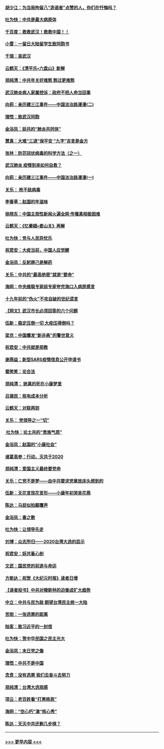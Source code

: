 #### [胡少江：为当局拘留八“造谣者”点赞的人，你们在忏悔吗？](../pages/nsc993/n11836801.md?t=02020631) 
#### [吐为快：中共是最大病原体](../pages/nsc993/n11836748.md?t=02020631) 
#### [千百度：救救武汉！救救中国！！](../pages/nsc993/n11836145.md?t=02020631) 
#### [小雪：一留日大陆留学生致同胞书](../pages/nsc993/n11834624.md?t=02020631) 
#### [千瑞：哀武汉](../pages/nsc993/n11833647.md?t=02020631) 
#### [云鹤天：《清平乐▪六盘山》新解](../pages/nsc993/n11833611.md?t=02020631) 
#### [郑纯清：中共年关好难熬 熬过更难熬](../pages/nsc993/n11833489.md?t=02020631) 
#### [武汉肺炎病人家属控诉：政府不把人命当回事](../pages/nsc993/n11833205.md?t=02020631) 
#### [向莉：亲历建三江事件——中国法治路漫漫(二)](../pages/nsc993/n11829102.md?t=02020631) 
#### [理悟：致武汉同胞](../pages/nsc993/n11831522.md?t=02020631) 
#### [金浴凤：妖共的“肺炎共同体”](../pages/nsc993/n11829448.md?t=02020631) 
#### [慧真：大难“三退”保平安 “九字”吉言是金方](../pages/nsc993/n11829501.md?t=02020631) 
#### [张林：防范冠状病毒的科学方法（之一）](../pages/nsc993/n11828618.md?t=02020631) 
#### [武汉肺炎 疫情到来如何自救？](../pages/nsc993/n11827632.md?t=02020631) 
#### [向莉：亲历建三江事件——中国法治路漫漫(一)](../pages/nsc993/n11827190.md?t=02020631) 
#### [关乐： 枪不敌病毒](../pages/nsc993/n11826746.md?t=02020631) 
#### [李春草：赵国的年滋味](../pages/nsc993/n11826321.md?t=02020631) 
#### [徐晓东：中国主观性新闻火遍全网 传播真相极困难](../pages/nsc993/n11826508.md?t=02020631) 
#### [云鹤天：《忆秦娥▪娄山关》再解](../pages/nsc993/n11824682.md?t=02020631) 
#### [吐为快：党与人民异忧乐](../pages/nsc993/n11824660.md?t=02020631) 
#### [祝君安：大疫当前，中国人应觉醒](../pages/nsc993/n11821946.md?t=02020631) 
#### [金浴凤：反躬罪己是解药](../pages/nsc993/n11820280.md?t=02020631) 
#### [关乐：中共的“最高绝密”就是“要命”](../pages/nsc993/n11816946.md?t=02020631) 
#### [海网：中央维稳专家组专家夸完海口入病房感言](../pages/nsc993/n11815138.md?t=02020631) 
#### [十九年前的“伪火”不攻自破的世纪谎言](../pages/nsc993/n11813238.md?t=02020631) 
#### [【网文】武汉市长必须回答的六个问题](../pages/nsc993/n11813848.md?t=02020631) 
#### [伍新：稳定压倒一切 大疫压得倒吗？](../pages/nsc993/n11812634.md?t=02020631) 
#### [梁京：中国爆发“新非典”的警世意义](../pages/nsc993/n11812554.md?t=02020631) 
#### [祝君安：中共就是邪教](../pages/nsc993/n11812431.md?t=02020631) 
#### [谢燕益：新型SARS疫情信息公开申请书](../pages/nsc993/n11808840.md?t=02020631) 
#### [蜀笑笑：论合法](../pages/nsc993/n11808064.md?t=02020631) 
#### [郑纯清： 她真的死在小康梦里](../pages/nsc993/n11806623.md?t=02020631) 
#### [吕锡民：核电成本分析](../pages/nsc993/n11806284.md?t=02020631) 
#### [云鹤天：对联两则](../pages/nsc993/n11805957.md?t=02020631) 
#### [关乐： 党领导之一“切”](../pages/nsc993/n11804505.md?t=02020631) 
#### [ 吐为快：论土共的“贵族气质”](../pages/nsc993/n11804490.md?t=02020631) 
#### [金浴凤：赵国的“小康社会”](../pages/nsc993/n11804452.md?t=02020631) 
#### [诸葛高参：行动，灭共于2020](../pages/nsc993/n11804120.md?t=02020631) 
#### [郑纯清：爱国主义最终要党命](../pages/nsc993/n11802197.md?t=02020631) 
#### [关乐：亡党不是梦——由中共要求党章放床头想到的](../pages/nsc993/n11802156.md?t=02020631) 
#### [伍新：无花言现花言形——小康年初哭吴花燕](../pages/nsc993/n11800044.md?t=02020631) 
#### [陈达：马屁似拍颠覆声](../pages/nsc993/n11800010.md?t=02020631) 
#### [金浴凤：春之歌](../pages/nsc993/n11797687.md?t=02020631) 
#### [吐为快：让领导先走](../pages/nsc993/n11797512.md?t=02020631) 
#### [刘博：众志所归——2020台湾大选的启示](../pages/nsc993/n11796878.md?t=02020631) 
#### [祝君安：妖共畜心剖](../pages/nsc993/n11794273.md?t=02020631) 
#### [文武：国民党的前途与命运](../pages/nsc993/n11794198.md?t=02020631) 
#### [方能达：祝贺《大纪元时报》读者日增](../pages/nsc993/n11793807.md?t=02020631) 
#### [【读者投书】中共对穆斯林的迫害成扩大趋势](../pages/nsc993/n11791371.md?t=02020631) 
#### [中立：中共与民为敌 期望台湾民主统一大陆](../pages/nsc993/n11790392.md?t=02020631) 
#### [苦胆：一张选票的距离](../pages/nsc993/n11788914.md?t=02020631) 
#### [陆客：致习近平的一封信](../pages/nsc993/n11788867.md?t=02020631) 
#### [吐为快：贺中华民国之民主光大](../pages/nsc993/n11788618.md?t=02020631) 
#### [金浴凤：末日党之像](../pages/nsc993/n11787475.md?t=02020631) 
#### [理悟：中共不是中国](../pages/nsc993/n11787463.md?t=02020631) 
#### [念贲：没有选票  我们去奋斗去努力](../pages/nsc993/n11787398.md?t=02020631) 
#### [郑纯清：台湾大选观感](../pages/nsc993/n11786210.md?t=02020631) 
#### [项云：老百姓看“打黑除恶”](../pages/nsc993/n11785398.md?t=02020631) 
#### [海网：“空心朽”演“核心秀”](../pages/nsc993/n11783874.md?t=02020631) 
#### [陈达：天灭中共还剩几步棋？](../pages/nsc993/n11783719.md?t=02020631) 

----
#### [ >>> 更早内容 <<< ](../indexes/nsc993-earlier.md)
